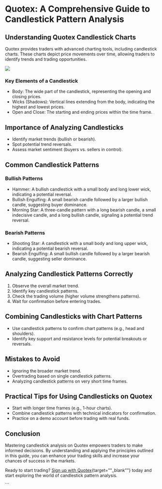# Quotex: A Comprehensive Guide to Candlestick Pattern Analysis

## Understanding Quotex Candlestick Charts

Quotex provides traders with advanced charting tools, including
candlestick charts. These charts depict price movements over time,
allowing traders to identify trends and trading opportunities.

[![](https://static.quotex.io/files/4_en/300_250.jpg)](https://traff.sbs/brokerqxlid)

### Key Elements of a Candlestick

-   Body: The wide part of the candlestick, representing the opening and
    closing prices.
-   Wicks (Shadows): Vertical lines extending from the body, indicating
    the highest and lowest prices.
-   Open and Close: The starting and ending prices within the time
    frame.

## Importance of Analyzing Candlesticks

-   Identify market trends (bullish or bearish).
-   Spot potential trend reversals.
-   Assess market sentiment (buyers vs. sellers in control).

## Common Candlestick Patterns

### Bullish Patterns

-   Hammer: A bullish candlestick with a small body and long lower wick,
    indicating a potential reversal.
-   Bullish Engulfing: A small bearish candle followed by a larger
    bullish candle, suggesting buyer dominance.
-   Morning Star: A three-candle pattern with a long bearish candle, a
    small indecisive candle, and a long bullish candle, signaling a
    potential trend reversal.

### Bearish Patterns

-   Shooting Star: A candlestick with a small body and long upper wick,
    indicating a potential bearish reversal.
-   Bearish Engulfing: A small bullish candle followed by a larger
    bearish candle, suggesting seller dominance.

## Analyzing Candlestick Patterns Correctly

1.  Observe the overall market trend.
2.  Identify key candlestick patterns.
3.  Check the trading volume (higher volume strengthens patterns).
4.  Wait for confirmation before entering trades.

## Combining Candlesticks with Chart Patterns

-   Use candlestick patterns to confirm chart patterns (e.g., head and
    shoulders).
-   Identify key support and resistance levels for potential breakouts
    or reversals.

## Mistakes to Avoid

-   Ignoring the broader market trend.
-   Overtrading based on single candlestick patterns.
-   Analyzing candlestick patterns on very short time frames.

## Practical Tips for Using Candlesticks on Quotex

-   Start with longer time frames (e.g., 1-hour charts).
-   Combine candlestick patterns with technical indicators for
    confirmation.
-   Practice on a demo account before trading with real funds.

## Conclusion

Mastering candlestick analysis on Quotex empowers traders to make
informed decisions. By understanding and applying the principles
outlined in this guide, you can enhance your trading skills and increase
your chances of success in the markets.

Ready to start trading? [Sign up with
Quotex](\%22https://traff.sbs/brokerqxlid\%22){target=""_blank""}
today and start exploring the world of candlestick pattern analysis.

\`\`\`

